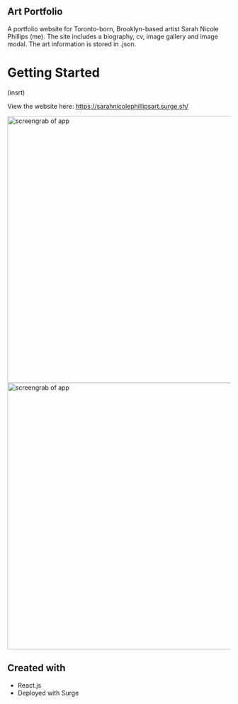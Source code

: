 ## Art Portfolio
A portfolio website for Toronto-born, Brooklyn-based artist Sarah Nicole Phillips (me). The site includes a biography, cv, image gallery and image modal. The art information is stored in .json.

# Getting Started
(insrt)

View the website here: https://sarahnicolephillipsart.surge.sh/

<img src="https://i.imgur.com/jUiKQQy.png" width="600" alt="screengrab of app">
<img src="https://i.imgur.com/pP8Ne6d.png" width="600" alt="screengrab of app">



## Created with
- React.js
- Deployed with Surge
